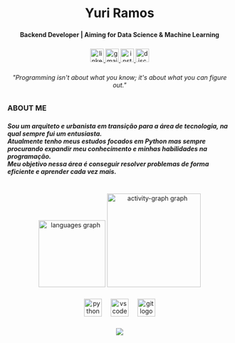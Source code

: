 <h1 align="center">Yuri Ramos</h1>

###

<h4 align="center">Backend Developer | Aiming for Data Science & Machine Learning</h4>

###

<div align="center">
  <a href="https://www.linkedin.com/in/yuri-ramos-a7864822b/" target="_blank">
    <img src="https://img.shields.io/static/v1?message=LinkedIn&logo=linkedin&label=&color=0077B5&logoColor=white&labelColor=&style=for-the-badge" height="30" alt="linkedin logo"  />
  </a>
  <a href="mailto:yuri.oliveira.ramos@gmail.com" target="_blank">
    <img src="https://img.shields.io/static/v1?message=Gmail&logo=gmail&label=&color=D14836&logoColor=white&labelColor=&style=for-the-badge" height="30" alt="gmail logo"  />
  </a>
  <a href="https://www.instagram.com/_yurirams/" target="_blank">
    <img src="https://img.shields.io/static/v1?message=Instagram&logo=instagram&label=&color=E4405F&logoColor=white&labelColor=&style=for-the-badge" height="30" alt="instagram logo"  />
  </a>
  <img src="https://img.shields.io/static/v1?message=lunarmxxni&logo=discord&label=&color=7289DA&logoColor=white&labelColor=&style=for-the-badge" height="30" alt="discord logo"  />
</div>

###

<h6 align="center">"Programming isn't about what you know; it's about what you can figure out."</h6>

###

<h3 align="left">ABOUT ME</h3>

###

<h5 align="left">Sou um arquiteto e urbanista em transição para a área de tecnologia, na qual sempre fui um entusiasta. <br>Atualmente tenho meus estudos focados em Python mas sempre procurando expandir meu conhecimento e minhas habilidades na programação.<br>Meu objetivo nessa área é conseguir resolver problemas de forma eficiente e aprender cada vez mais.</h5>

###

<br clear="both">

<div align="center">
  <img src="https://github-readme-stats.vercel.app/api/top-langs?username=yuriramosdev&locale=en&hide_title=false&layout=compact&card_width=320&langs_count=5&theme=codeSTACKr&hide_border=false&order=2" height="150" alt="languages graph"  />
  <img src="https://github-readme-activity-graph.vercel.app/graph?username=yuriramosdev&radius=16&theme=nightowl&area=true&order=5" height="210" alt="activity-graph graph"  />
</div>

###

<div align="center">
  <img src="https://img.shields.io/badge/Python-3776AB?logo=python&logoColor=white&style=for-the-badge" height="40" alt="python logo"  />
  <img width="12" />
  <img src="https://img.shields.io/badge/Visual Studio Code-007ACC?logo=visualstudiocode&logoColor=white&style=for-the-badge" height="40" alt="vscode logo"  />
  <img width="12" />
  <img src="https://img.shields.io/badge/Git-F05032?logo=git&logoColor=white&style=for-the-badge" height="40" alt="git logo"  />
</div>

###

<div align="center">
  <img src="https://visitor-badge.laobi.icu/badge?page_id=yuriramosdev.yuriramosdev&right_color=darkorchid&left_text=Profile%20Views"  />
</div>

###
